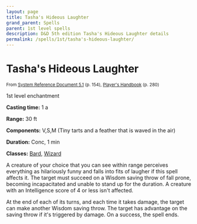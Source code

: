 ```yaml
---
layout: page
title: Tasha's Hideous Laughter
grand_parent: Spells
parent: 1st level spells 
description: D&D 5th edition Tasha's Hideous Laughter details
permalink: /spells/1st/tasha's-hideous-laughter/
---
```


# Tasha's Hideous Laughter

<small>From <a target="_blank" href="https://media.wizards.com/2016/downloads/DND/SRD-OGL_V5.1.pdf">System Reference Document 5.1</a> (p. 154), <a target="_blank" href="https://dnd.wizards.com/products/tabletop-games/rpg-products/rpg_playershandbook">Player's Handbook</a> (p. 280)</small>


1st level enchantment

**Casting time:** 1 a

**Range:** 30 ft

**Components:** V,S,M (Tiny tarts and a feather that is waved in the air)

**Duration:** Conc, 1 min

**Classes:** [Bard](/classes/bard/), [Wizard](/classes/wizard/)

A creature of your choice that you can see within range perceives everything as hilariously funny and falls into fits of laugher if this spell affects it. The target must succeed on a Wisdom saving throw of fall prone, becoming incapacitated and unable to stand up for the duration. A creature with an Intelligence score of 4 or less isn't affected.

   At the end of each of its turns, and each time it takes damage, the target can make another Wisdom saving throw. The target has advantage on the saving throw if it's triggered by damage. On a success, the spell ends.